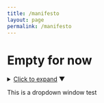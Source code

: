 ```yaml
---
title: /manifesto
layout: page
permalink: /manifesto
---
```


# Empty for now

<details>
  <summary><u>Click to expand</u> ▼</summary>
  <p>This is the content of the dropdown window.</p>
  <ul>
    <li>Item 1</li>
    <li>Item 2</li>
    <li>Item 3</li>
  </ul>
</details>

This is a dropdown window test